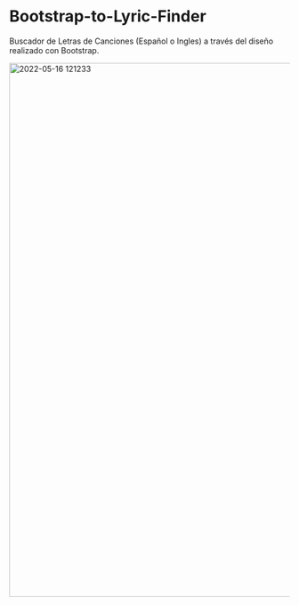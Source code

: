 # Bootstrap-to-Lyric-Finder
Buscador de Letras de Canciones (Español o Ingles) a través del diseño realizado con Bootstrap. 

<img width="960" alt="2022-05-16 121233" src="https://user-images.githubusercontent.com/98366778/168647973-04b19009-f0c7-410c-9fcd-8ae20c654d54.png">
